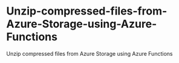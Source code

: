 # Unzip-compressed-files-from-Azure-Storage-using-Azure-Functions
Unzip compressed files from Azure Storage using Azure Functions
